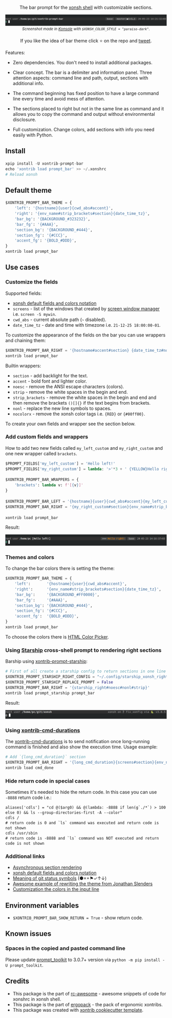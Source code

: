 <p align="center">  
    The bar prompt for the <a href="https://xon.sh">xonsh shell</a> with customizable sections.
</p>

<p align="center">  
<img src='https://raw.githubusercontent.com/anki-code/xontrib-prompt-bar/master/static/Demo.png' alt='[Demo]'>
<sup><i>Screenshot made in <a href="https://konsole.kde.org/">Konsole</a> with <code>$XONSH_COLOR_STYLE = "paraiso-dark"</code>.</i></sup>
</p>

<p align="center">  
If you like the idea of bar theme click ⭐ on the repo and <a href="https://twitter.com/intent/tweet?text=Nice%20xontrib%20for%20the%20xonsh%20shell!&url=https://github.com/anki-code/xontrib-prompt-bar" target="_blank">tweet</a>.
</p>

Features:

* Zero dependencies. You don't need to install additional packages.

* Clear concept. The bar is a delimiter and information panel. Three attention aspects: command line and path, output, sections with additional info.

* The command beginning has fixed position to have a large command line every time and avoid mess of attention.

* The sections placed to right but not in the same line as command and it allows you to copy the command and output without environmental disclosure.

* Full customization. Change colors, add sections with info you need easily with Python.


## Install
```python
xpip install -U xontrib-prompt-bar
echo 'xontrib load prompt_bar' >> ~/.xonshrc
# Reload xonsh
```

## Default theme

```python
$XONTRIB_PROMPT_BAR_THEME = {
    'left': '{hostname}{user}{cwd_abs#accent}',
    'right': '{env_name#strip_brackets#section}{date_time_tz}',
    'bar_bg': '{BACKGROUND_#323232}',
    'bar_fg': '{#AAA}',
    'section_bg': '{BACKGROUND_#444}',
    'section_fg': '{#CCC}',
    'accent_fg': '{BOLD_#DDD}',
}
xontrib load prompt_bar
```

## Use cases

### Customize the fields

Supported fields:
* [xonsh default fields and colors notation](https://xon.sh/tutorial.html#customizing-the-prompt)
* `screens` - list of the windows that created by [screen window manager](https://www.gnu.org/software/screen/manual/screen.html#Overview) i.e. `screen -S mywin`.
* `cwd_abs` - current absolute path (`~` disabled).
* `date_time_tz` - date and time with timezone i.e. `21-12-25 18:00:00-01`.

To customize the appearance of the fields on the bar you can use wrappers and chaining them:
```python
$XONTRIB_PROMPT_BAR_RIGHT = '{hostname#accent#section} {date_time_tz#nocolorx}'
xontrib load prompt_bar
```
Builtin wrappers:
* `section` - add backlight for the text.
* `accent` - bold font and lighter color.
* `noesc` - remove the ANSI escape characters (colors).
* `strip` - remove the white spaces in the begin and end.
* `strip_brackets` - remove the white spaces in the begin and end and then remove the brackets `()[]{}` if the text begins from brackets.
* `nonl` - replace the new line symbols to spaces.
* `nocolorx` - remove the xonsh color tags i.e. `{RED}` or `{#00ff00}`.

To create your own fields and wrapper see the section below.

### Add custom fields and wrappers
How to add two new fields called `my_left_custom` and `my_right_custom` and one new wrapper called `brackets`.
```python
$PROMPT_FIELDS['my_left_custom'] = 'Hello left!'
$PROMPT_FIELDS['my_right_custom'] = lambda: '>'*3 + ' {YELLOW}Hello right!'

$XONTRIB_PROMPT_BAR_WRAPPERS = {
    'brackets': lambda v: f'[{v}]'
}

$XONTRIB_PROMPT_BAR_LEFT = '{hostname}{user}{cwd_abs#accent}{my_left_custom#brackets}'
$XONTRIB_PROMPT_BAR_RIGHT = '{my_right_custom#section}{env_name#strip_brackets#section}{date_time_tz}'

xontrib load prompt_bar
```
Result:

<img src='https://raw.githubusercontent.com/anki-code/xontrib-prompt-bar/master/static/Demo-custom.png' alt='[Demo custom fields]'>

### Themes and colors

To change the bar colors there is setting the theme:

```python
$XONTRIB_PROMPT_BAR_THEME = {
    'left':       '{hostname}{user}{cwd_abs#accent}',
    'right':      '{env_name#strip_brackets#section}{date_time_tz}',
    'bar_bg':     '{BACKGROUND_#FF0000}',
    'bar_fg':     '{#AAA}',
    'section_bg': '{BACKGROUND_#444}',
    'section_fg': '{#CCC}',
    'accent_fg':  '{BOLD_#DDD}',
}
xontrib load prompt_bar
```
To choose the colors there is [HTML Color Picker](https://www.w3schools.com/colors/colors_picker.asp).

### Using [Starship](https://github.com/starship/starship) cross-shell prompt to rendering right sections

Barship using [xontrib-prompt-starship](https://github.com/anki-code/xontrib-prompt-starship):

```python
# First of all create a starship config to return sections in one line
$XONTRIB_PROMPT_STARSHIP_RIGHT_CONFIG = "~/.config/starship_xonsh_right.toml"
$XONTRIB_PROMPT_STARSHIP_REPLACE_PROMPT = False
$XONTRIB_PROMPT_BAR_RIGHT = '{starship_right#noesc#nonl#strip}'
xontrib load prompt_starship prompt_bar
```

Result:

<img src="https://raw.githubusercontent.com/anki-code/xontrib-prompt-bar/master/static/xontrib-prompt-bar-starship.png" alt="Prompt bar with starship sections.">

### Using [xontrib-cmd-durations](https://github.com/jnoortheen/xontrib-cmd-durations)

The [xontrib-cmd-durations](https://github.com/jnoortheen/xontrib-cmd-durations) is to send notification once long-running command is finished and also show the execution time. Usage example:

```python
# Add `{long_cmd_duration}` section
$XONTRIB_PROMPT_BAR_RIGHT = '{long_cmd_duration}{screens#section}{env_name#strip_brackets#section}{date_time_tz}'
xontrib load cmd_done
```

### Hide return code in special cases

Sometimes it's needed to hide the return code. In this case you can use `-8888` return code i.e.:

```xsh
aliases['cdls'] = "cd @($arg0) && @(lambda: -8888 if len(g`./*`) > 100 else 0) && ls --group-directories-first -A --color"
cdls /
# return code is 0 and `ls` command was executed and return code is not shown
cdls /usr/sbin
# return code is -8888 and `ls` command was NOT executed and return code is not shown
```

### Additional links
* [Asynchronous section rendering](https://xon.sh/envvars.html#enable-async-prompt)
* [xonsh default fields and colors notation](https://xon.sh/tutorial.html#customizing-the-prompt)
* [Meaning of git status symbols](https://xon.sh/envvars.html#xonsh-gitstatus) (●×+⚑✓↑↓)
* [Awesome example of rewriting the theme from Jonathan Slenders](https://github.com/prompt-toolkit/python-prompt-toolkit/blob/master/examples/prompts/fancy-zsh-prompt.py)
* [Customization the colors in the input line](https://github.com/xonsh/xonsh/pull/3878#issuecomment-707982828)

## Environment variables

* `$XONTRIB_PROMPT_BAR_SHOW_RETURN = True` - show return code.

## Known issues
### Spaces in the copied and pasted command line
Please update [prompt_toolkit](https://github.com/prompt-toolkit/python-prompt-toolkit) 
to 3.0.7+ version via `python -m pip install -U prompt_toolkit`.

## Credits 
* This package is the part of [rc-awesome](https://github.com/anki-code/xontrib-rc-awesome) - awesome snippets of code for xonshrc in xonsh shell.
* This package is the part of [ergopack](https://github.com/anki-code/xontrib-ergopack) - the pack of ergonomic xontribs.
* This package was created with [xontrib cookiecutter template](https://github.com/xonsh/xontrib-cookiecutter).
